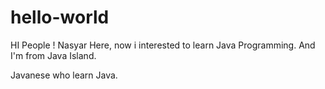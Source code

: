# hello-world

HI People !
Nasyar Here, now i interested to learn Java Programming.
And I'm from Java Island.

Javanese who learn Java.
